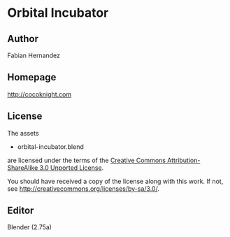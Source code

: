 Orbital Incubator
========

Author
------

Fabian Hernandez

Homepage
--------

http://cocoknight.com

License
-------

The assets

* orbital-incubator.blend

are licensed under the terms of the
[Creative Commons Attribution-ShareAlike 3.0 Unported License](../../../COPYING).

You should have received a copy of the license along with this
work.  If not, see <http://creativecommons.org/licenses/by-sa/3.0/>.

Editor
------

Blender (2.75a)
